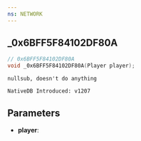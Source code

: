 ```yaml
---
ns: NETWORK
---
```

## _0x6BFF5F84102DF80A

```c
// 0x6BFF5F84102DF80A
void _0x6BFF5F84102DF80A(Player player);
```

```
nullsub, doesn't do anything

NativeDB Introduced: v1207
```

## Parameters
* **player**:
